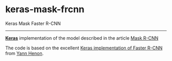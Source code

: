 # keras-mask-frcnn
Keras Mask Faster R-CNN

---

**[Keras](keras.io)** implementation of the model described in the article [Mask R-CNN](https://arxiv.org/abs/1703.06870)

The code is based on the excellent
[Keras implementation of Faster R-CNN](https://github.com/yhenon/keras-frcnn) from [Yann Henon](https://github.com/yhenon).

